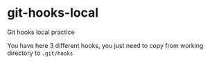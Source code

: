 # git-hooks-local
Git hooks local practice

You have here 3 different hooks, you just need to copy from working directory to `.git/hooks`
